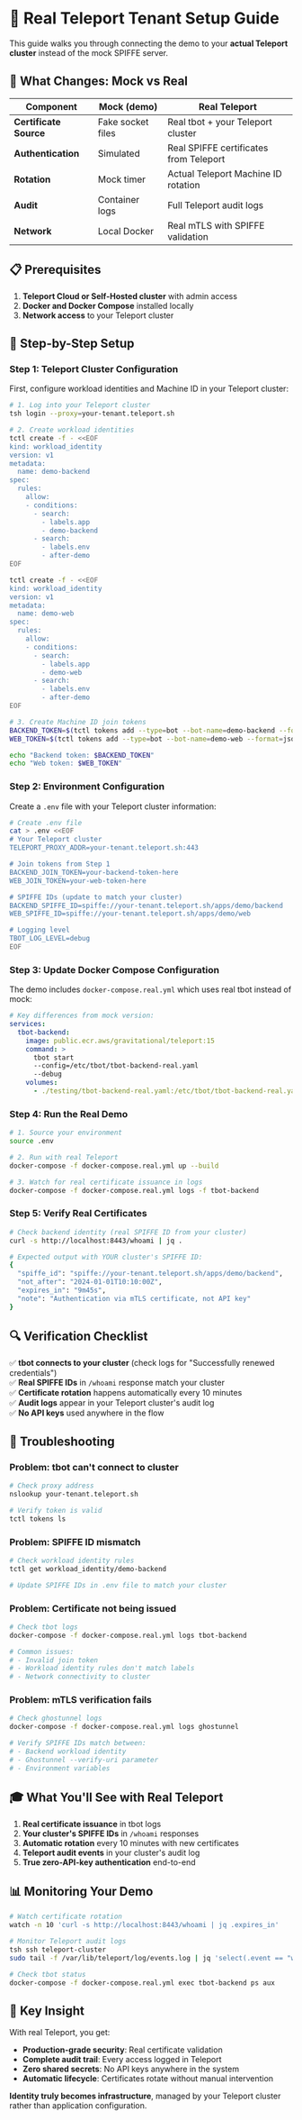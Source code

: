 # 🔗 Real Teleport Tenant Setup Guide

This guide walks you through connecting the demo to your **actual Teleport cluster** instead of the mock SPIFFE server.

## 🎯 **What Changes: Mock vs Real**

| Component | **Mock (demo)** | **Real Teleport** |
|-----------|-----------------|-------------------|
| **Certificate Source** | Fake socket files | Real tbot + your Teleport cluster |
| **Authentication** | Simulated | Real SPIFFE certificates from Teleport |
| **Rotation** | Mock timer | Actual Teleport Machine ID rotation |
| **Audit** | Container logs | Full Teleport audit logs |
| **Network** | Local Docker | Real mTLS with SPIFFE validation |

## 📋 **Prerequisites**

1. **Teleport Cloud or Self-Hosted cluster** with admin access
2. **Docker and Docker Compose** installed locally
3. **Network access** to your Teleport cluster

## 🔧 **Step-by-Step Setup**

### **Step 1: Teleport Cluster Configuration**

First, configure workload identities and Machine ID in your Teleport cluster:

```bash
# 1. Log into your Teleport cluster
tsh login --proxy=your-tenant.teleport.sh

# 2. Create workload identities
tctl create -f - <<EOF
kind: workload_identity
version: v1
metadata:
  name: demo-backend
spec:
  rules:
    allow:
    - conditions:
      - search:
        - labels.app
        - demo-backend
      - search:
        - labels.env  
        - after-demo
EOF

tctl create -f - <<EOF
kind: workload_identity
version: v1
metadata:
  name: demo-web
spec:
  rules:
    allow:
    - conditions:
      - search:
        - labels.app
        - demo-web
      - search:
        - labels.env
        - after-demo
EOF

# 3. Create Machine ID join tokens
BACKEND_TOKEN=$(tctl tokens add --type=bot --bot-name=demo-backend --format=json | jq -r .metadata.name)
WEB_TOKEN=$(tctl tokens add --type=bot --bot-name=demo-web --format=json | jq -r .metadata.name)

echo "Backend token: $BACKEND_TOKEN"
echo "Web token: $WEB_TOKEN"
```

### **Step 2: Environment Configuration**

Create a `.env` file with your Teleport cluster information:

```bash
# Create .env file
cat > .env <<EOF
# Your Teleport cluster
TELEPORT_PROXY_ADDR=your-tenant.teleport.sh:443

# Join tokens from Step 1
BACKEND_JOIN_TOKEN=your-backend-token-here
WEB_JOIN_TOKEN=your-web-token-here

# SPIFFE IDs (update to match your cluster)
BACKEND_SPIFFE_ID=spiffe://your-tenant.teleport.sh/apps/demo/backend
WEB_SPIFFE_ID=spiffe://your-tenant.teleport.sh/apps/demo/web

# Logging level
TBOT_LOG_LEVEL=debug
EOF
```

### **Step 3: Update Docker Compose Configuration**

The demo includes `docker-compose.real.yml` which uses real tbot instead of mock:

```yaml
# Key differences from mock version:
services:
  tbot-backend:
    image: public.ecr.aws/gravitational/teleport:15
    command: >
      tbot start
      --config=/etc/tbot/tbot-backend-real.yaml
      --debug
    volumes:
      - ./testing/tbot-backend-real.yaml:/etc/tbot/tbot-backend-real.yaml:ro
```

### **Step 4: Run the Real Demo**

```bash
# 1. Source your environment
source .env

# 2. Run with real Teleport
docker-compose -f docker-compose.real.yml up --build

# 3. Watch for real certificate issuance in logs
docker-compose -f docker-compose.real.yml logs -f tbot-backend
```

### **Step 5: Verify Real Certificates**

```bash
# Check backend identity (real SPIFFE ID from your cluster)
curl -s http://localhost:8443/whoami | jq .

# Expected output with YOUR cluster's SPIFFE ID:
{
  "spiffe_id": "spiffe://your-tenant.teleport.sh/apps/demo/backend",
  "not_after": "2024-01-01T10:10:00Z",
  "expires_in": "9m45s",
  "note": "Authentication via mTLS certificate, not API key"
}
```

## 🔍 **Verification Checklist**

✅ **tbot connects to your cluster** (check logs for "Successfully renewed credentials")  
✅ **Real SPIFFE IDs** in `/whoami` response match your cluster  
✅ **Certificate rotation** happens automatically every 10 minutes  
✅ **Audit logs** appear in your Teleport cluster's audit log  
✅ **No API keys** used anywhere in the flow  

## 🐛 **Troubleshooting**

### **Problem: tbot can't connect to cluster**
```bash
# Check proxy address
nslookup your-tenant.teleport.sh

# Verify token is valid
tctl tokens ls
```

### **Problem: SPIFFE ID mismatch**
```bash
# Check workload identity rules
tctl get workload_identity/demo-backend

# Update SPIFFE IDs in .env file to match your cluster
```

### **Problem: Certificate not being issued**
```bash
# Check tbot logs
docker-compose -f docker-compose.real.yml logs tbot-backend

# Common issues:
# - Invalid join token
# - Workload identity rules don't match labels
# - Network connectivity to cluster
```

### **Problem: mTLS verification fails**
```bash
# Check ghostunnel logs
docker-compose -f docker-compose.real.yml logs ghostunnel

# Verify SPIFFE IDs match between:
# - Backend workload identity
# - Ghostunnel --verify-uri parameter
# - Environment variables
```

## 🎓 **What You'll See with Real Teleport**

1. **Real certificate issuance** in tbot logs
2. **Your cluster's SPIFFE IDs** in `/whoami` responses  
3. **Automatic rotation** every 10 minutes with new certificates
4. **Teleport audit events** in your cluster's audit log
5. **True zero-API-key authentication** end-to-end

## 📊 **Monitoring Your Demo**

```bash
# Watch certificate rotation
watch -n 10 'curl -s http://localhost:8443/whoami | jq .expires_in'

# Monitor Teleport audit logs
tsh ssh teleport-cluster
sudo tail -f /var/lib/teleport/log/events.log | jq 'select(.event == "workload_identity")'

# Check tbot status
docker-compose -f docker-compose.real.yml exec tbot-backend ps aux
```

## 🔑 **Key Insight**

With real Teleport, you get:
- **Production-grade security**: Real certificate validation  
- **Complete audit trail**: Every access logged in Teleport
- **Zero shared secrets**: No API keys anywhere in the system
- **Automatic lifecycle**: Certificates rotate without manual intervention

**Identity truly becomes infrastructure**, managed by your Teleport cluster rather than application configuration.
